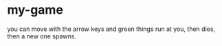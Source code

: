 # my-game

you can move with the arrow keys and green things run at you, then dies, then a new one spawns.
